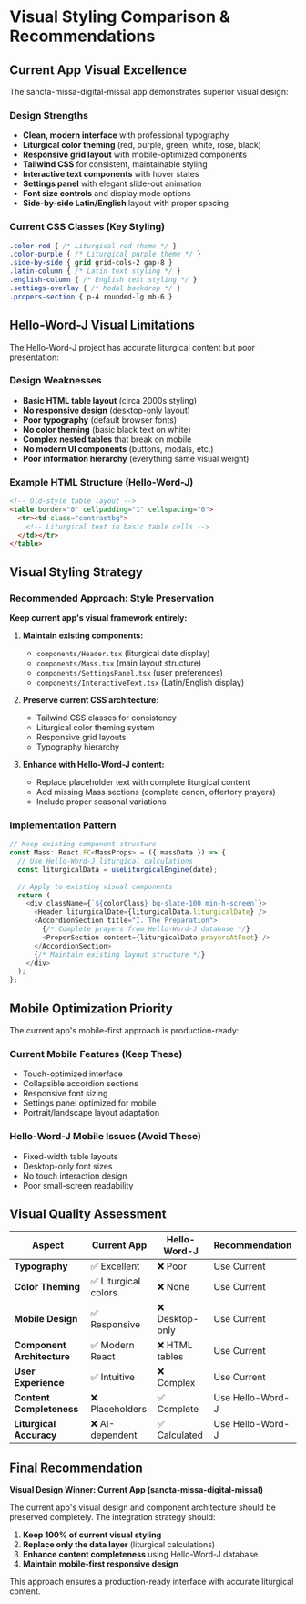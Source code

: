# Visual Styling Comparison & Recommendations

## Current App Visual Excellence

The sancta-missa-digital-missal app demonstrates superior visual design:

### Design Strengths
- **Clean, modern interface** with professional typography
- **Liturgical color theming** (red, purple, green, white, rose, black)
- **Responsive grid layout** with mobile-optimized components  
- **Tailwind CSS** for consistent, maintainable styling
- **Interactive text components** with hover states
- **Settings panel** with elegant slide-out animation
- **Font size controls** and display mode options
- **Side-by-side Latin/English** layout with proper spacing

### Current CSS Classes (Key Styling)
```css
.color-red { /* Liturgical red theme */ }
.color-purple { /* Liturgical purple theme */ }
.side-by-side { grid grid-cols-2 gap-8 }
.latin-column { /* Latin text styling */ }
.english-column { /* English text styling */ }
.settings-overlay { /* Modal backdrop */ }
.propers-section { p-4 rounded-lg mb-6 }
```

## Hello-Word-J Visual Limitations

The Hello-Word-J project has accurate liturgical content but poor presentation:

### Design Weaknesses
- **Basic HTML table layout** (circa 2000s styling)
- **No responsive design** (desktop-only layout)
- **Poor typography** (default browser fonts)
- **No color theming** (basic black text on white)
- **Complex nested tables** that break on mobile
- **No modern UI components** (buttons, modals, etc.)
- **Poor information hierarchy** (everything same visual weight)

### Example HTML Structure (Hello-Word-J)
```html
<!-- Old-style table layout -->
<table border="0" cellpadding="1" cellspacing="0">
  <tr><td class="contrastbg">
    <!-- Liturgical text in basic table cells -->
  </td></tr>
</table>
```

## Visual Styling Strategy

### Recommended Approach: Style Preservation
**Keep current app's visual framework entirely:**

1. **Maintain existing components:**
   - `components/Header.tsx` (liturgical date display)
   - `components/Mass.tsx` (main layout structure)  
   - `components/SettingsPanel.tsx` (user preferences)
   - `components/InteractiveText.tsx` (Latin/English display)

2. **Preserve current CSS architecture:**
   - Tailwind CSS classes for consistency
   - Liturgical color theming system
   - Responsive grid layouts
   - Typography hierarchy

3. **Enhance with Hello-Word-J content:**
   - Replace placeholder text with complete liturgical content
   - Add missing Mass sections (complete canon, offertory prayers)
   - Include proper seasonal variations

### Implementation Pattern
```typescript
// Keep existing component structure
const Mass: React.FC<MassProps> = ({ massData }) => {
  // Use Hello-Word-J liturgical calculations
  const liturgicalData = useLiturgicalEngine(date);
  
  // Apply to existing visual components
  return (
    <div className={`${colorClass} bg-slate-100 min-h-screen`}>
      <Header liturgicalDate={liturgicalData.liturgicalDate} />
      <AccordionSection title="I. The Preparation">
        {/* Complete prayers from Hello-Word-J database */}
        <ProperSection content={liturgicalData.prayersAtFoot} />
      </AccordionSection>
      {/* Maintain existing layout structure */}
    </div>
  );
};
```

## Mobile Optimization Priority

The current app's mobile-first approach is production-ready:

### Current Mobile Features (Keep These)
- Touch-optimized interface
- Collapsible accordion sections  
- Responsive font sizing
- Settings panel optimized for mobile
- Portrait/landscape layout adaptation

### Hello-Word-J Mobile Issues (Avoid These)
- Fixed-width table layouts
- Desktop-only font sizes
- No touch interaction design
- Poor small-screen readability

## Visual Quality Assessment

| Aspect | Current App | Hello-Word-J | Recommendation |
|--------|-------------|--------------|----------------|
| **Typography** | ✅ Excellent | ❌ Poor | Use Current |
| **Color Theming** | ✅ Liturgical colors | ❌ None | Use Current |
| **Mobile Design** | ✅ Responsive | ❌ Desktop-only | Use Current |
| **Component Architecture** | ✅ Modern React | ❌ HTML tables | Use Current |
| **User Experience** | ✅ Intuitive | ❌ Complex | Use Current |
| **Content Completeness** | ❌ Placeholders | ✅ Complete | Use Hello-Word-J |
| **Liturgical Accuracy** | ❌ AI-dependent | ✅ Calculated | Use Hello-Word-J |

## Final Recommendation

**Visual Design Winner: Current App (sancta-missa-digital-missal)**

The current app's visual design and component architecture should be preserved completely. The integration strategy should:

1. **Keep 100% of current visual styling**
2. **Replace only the data layer** (liturgical calculations)
3. **Enhance content completeness** using Hello-Word-J database
4. **Maintain mobile-first responsive design**

This approach ensures a production-ready interface with accurate liturgical content.